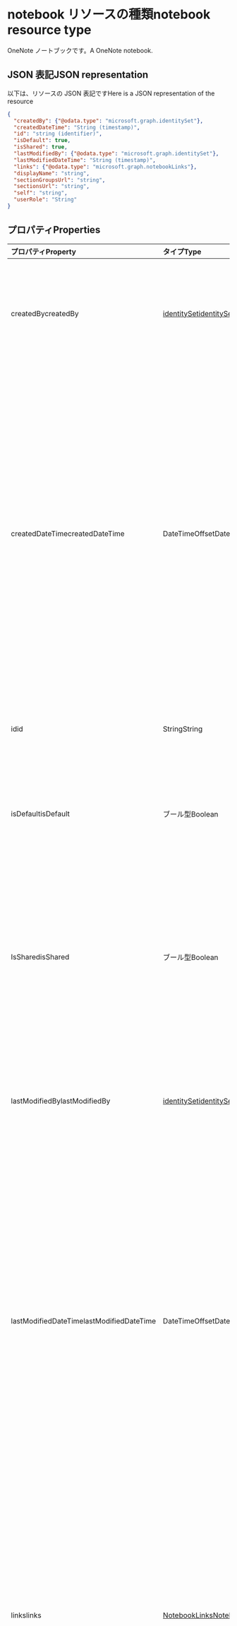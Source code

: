 # <a name="notebook-resource-type"></a><span data-ttu-id="a2184-101">notebook リソースの種類</span><span class="sxs-lookup"><span data-stu-id="a2184-101">notebook resource type</span></span>

<span data-ttu-id="a2184-102">OneNote ノートブックです。</span><span class="sxs-lookup"><span data-stu-id="a2184-102">A OneNote notebook.</span></span>

## <a name="json-representation"></a><span data-ttu-id="a2184-103">JSON 表記</span><span class="sxs-lookup"><span data-stu-id="a2184-103">JSON representation</span></span>

<span data-ttu-id="a2184-104">以下は、リソースの JSON 表記です</span><span class="sxs-lookup"><span data-stu-id="a2184-104">Here is a JSON representation of the resource</span></span>

<!-- {
  "blockType": "resource",
  "baseType": "microsoft.graph.onenoteEntityHierarchyModel",
  "optionalProperties": [
    "sectionGroups",
    "sections"
  ],
  "@odata.type": "microsoft.graph.notebook"
}-->

```json
{
  "createdBy": {"@odata.type": "microsoft.graph.identitySet"},
  "createdDateTime": "String (timestamp)",
  "id": "string (identifier)",
  "isDefault": true,
  "isShared": true,
  "lastModifiedBy": {"@odata.type": "microsoft.graph.identitySet"},
  "lastModifiedDateTime": "String (timestamp)",
  "links": {"@odata.type": "microsoft.graph.notebookLinks"},
  "displayName": "string",
  "sectionGroupsUrl": "string",
  "sectionsUrl": "string",
  "self": "string",
  "userRole": "String"
}

```
## <a name="properties"></a><span data-ttu-id="a2184-105">プロパティ</span><span class="sxs-lookup"><span data-stu-id="a2184-105">Properties</span></span>
| <span data-ttu-id="a2184-106">プロパティ</span><span class="sxs-lookup"><span data-stu-id="a2184-106">Property</span></span>     | <span data-ttu-id="a2184-107">タイプ</span><span class="sxs-lookup"><span data-stu-id="a2184-107">Type</span></span>   |<span data-ttu-id="a2184-108">説明</span><span class="sxs-lookup"><span data-stu-id="a2184-108">Description</span></span>|
|:---------------|:--------|:----------|
|<span data-ttu-id="a2184-109">createdBy</span><span class="sxs-lookup"><span data-stu-id="a2184-109">createdBy</span></span>|[<span data-ttu-id="a2184-110">identitySet</span><span class="sxs-lookup"><span data-stu-id="a2184-110">identitySet</span></span>](identityset.md)|<span data-ttu-id="a2184-p101">そのアイテムを作成したユーザーの ID、デバイス、アプリケーション。読み取り専用です。</span><span class="sxs-lookup"><span data-stu-id="a2184-p101">Identity of the user, device, and application which created the item. Read-only.</span></span>|
|<span data-ttu-id="a2184-113">createdDateTime</span><span class="sxs-lookup"><span data-stu-id="a2184-113">createdDateTime</span></span>|<span data-ttu-id="a2184-114">DateTimeOffset</span><span class="sxs-lookup"><span data-stu-id="a2184-114">DateTimeOffset</span></span>|<span data-ttu-id="a2184-p102">ノートブックが作成された日時。Timestamp は、ISO 8601 形式を使用した日付と時刻の情報を表し、必ず UTC 時間です。たとえば、2014 年 1 月 1 日午前 0 時 (UTC) は、次のようになります。`'2014-01-01T00:00:00Z'`読み取り専用です。</span><span class="sxs-lookup"><span data-stu-id="a2184-p102">The date and time when the notebook was created. The timestamp represents date and time information using ISO 8601 format and is always in UTC time. For example, midnight UTC on Jan 1, 2014 would look like this: `'2014-01-01T00:00:00Z'`. Read-only.</span></span>|
|<span data-ttu-id="a2184-119">id</span><span class="sxs-lookup"><span data-stu-id="a2184-119">id</span></span>|<span data-ttu-id="a2184-120">String</span><span class="sxs-lookup"><span data-stu-id="a2184-120">String</span></span>|<span data-ttu-id="a2184-p103">ノートブックの一意識別子。読み取り専用です。</span><span class="sxs-lookup"><span data-stu-id="a2184-p103">The unique identifier of the notebook. Read-only.</span></span>|
|<span data-ttu-id="a2184-123">isDefault</span><span class="sxs-lookup"><span data-stu-id="a2184-123">isDefault</span></span>|<span data-ttu-id="a2184-124">ブール型</span><span class="sxs-lookup"><span data-stu-id="a2184-124">Boolean</span></span>|<span data-ttu-id="a2184-p104">これがユーザーの既定のノートブックであるかどうかを示します。読み取り専用です。</span><span class="sxs-lookup"><span data-stu-id="a2184-p104">Indicates whether this is the user's default notebook. Read-only.</span></span>|
|<span data-ttu-id="a2184-127">IsShared</span><span class="sxs-lookup"><span data-stu-id="a2184-127">isShared</span></span>|<span data-ttu-id="a2184-128">ブール型</span><span class="sxs-lookup"><span data-stu-id="a2184-128">Boolean</span></span>|<span data-ttu-id="a2184-p105">ノートブックを共有するかどうかを示します。True の場合、所有者以外のユーザーにノートブックのコンテンツが表示されます。読み取り専用です。</span><span class="sxs-lookup"><span data-stu-id="a2184-p105">Indicates whether the notebook is shared. If true, the contents of the notebook can be seen by people other than the owner. Read-only.</span></span>|
|<span data-ttu-id="a2184-132">lastModifiedBy</span><span class="sxs-lookup"><span data-stu-id="a2184-132">lastModifiedBy</span></span>|[<span data-ttu-id="a2184-133">identitySet</span><span class="sxs-lookup"><span data-stu-id="a2184-133">identitySet</span></span>](identityset.md)|<span data-ttu-id="a2184-p106">そのアイテムを作成したユーザーの ID、デバイス、アプリケーション。読み取り専用です。</span><span class="sxs-lookup"><span data-stu-id="a2184-p106">Identity of the user, device, and application which created the item. Read-only.</span></span>|
|<span data-ttu-id="a2184-136">lastModifiedDateTime</span><span class="sxs-lookup"><span data-stu-id="a2184-136">lastModifiedDateTime</span></span>|<span data-ttu-id="a2184-137">DateTimeOffset</span><span class="sxs-lookup"><span data-stu-id="a2184-137">DateTimeOffset</span></span>|<span data-ttu-id="a2184-p107">ノートブックが最後に変更された日時。Timestamp は、ISO 8601 形式を使用した日付と時刻の情報を表し、必ず UTC 時間です。たとえば、2014 年 1 月 1 日午前 0 時 (UTC) は、次のようになります。`'2014-01-01T00:00:00Z'`読み取り専用です。</span><span class="sxs-lookup"><span data-stu-id="a2184-p107">The date and time when the notebook was last modified. The timestamp represents date and time information using ISO 8601 format and is always in UTC time. For example, midnight UTC on Jan 1, 2014 would look like this: `'2014-01-01T00:00:00Z'`. Read-only.</span></span>|
|<span data-ttu-id="a2184-142">links</span><span class="sxs-lookup"><span data-stu-id="a2184-142">links</span></span>|[<span data-ttu-id="a2184-143">NotebookLinks</span><span class="sxs-lookup"><span data-stu-id="a2184-143">NotebookLinks</span></span>](notebooklinks.md)|<span data-ttu-id="a2184-p108">ノートブックを開くためのリンク。`oneNoteClientURL` リンクが OneNote のネイティブ クライアントでノートブックを開きます (インストールされている場合)。`oneNoteWebURL` リンクでは、OneNote Online でノートブックを開きます。</span><span class="sxs-lookup"><span data-stu-id="a2184-p108">Links for opening the notebook. The `oneNoteClientURL` link opens the notebook in the OneNote native client if it's installed. The `oneNoteWebURL` link opens the notebook in OneNote Online.</span></span>|
|<span data-ttu-id="a2184-147">displayName</span><span class="sxs-lookup"><span data-stu-id="a2184-147">displayName</span></span>|<span data-ttu-id="a2184-148">String</span><span class="sxs-lookup"><span data-stu-id="a2184-148">String</span></span>|<span data-ttu-id="a2184-149">ノートブックの名前。</span><span class="sxs-lookup"><span data-stu-id="a2184-149">The name of the notebook.</span></span>|
|<span data-ttu-id="a2184-150">sectionGroupsUrl</span><span class="sxs-lookup"><span data-stu-id="a2184-150">sectionGroupsUrl</span></span>|<span data-ttu-id="a2184-151">String</span><span class="sxs-lookup"><span data-stu-id="a2184-151">String</span></span>|<span data-ttu-id="a2184-p109">ノートブック内のすべてのセクション グループを返す `sectionGroups` ナビゲーション プロパティの URL。読み取り専用です。</span><span class="sxs-lookup"><span data-stu-id="a2184-p109">The URL for the `sectionGroups` navigation property, which returns all the section groups in the notebook. Read-only.</span></span>|
|<span data-ttu-id="a2184-154">sectionsUrl</span><span class="sxs-lookup"><span data-stu-id="a2184-154">sectionsUrl</span></span>|<span data-ttu-id="a2184-155">String</span><span class="sxs-lookup"><span data-stu-id="a2184-155">String</span></span>|<span data-ttu-id="a2184-p110">ノートブック内のすべてのセクションを返す `sections` ナビゲーション プロパティの URL。読み取り専用です。</span><span class="sxs-lookup"><span data-stu-id="a2184-p110">The URL for the `sections` navigation property, which returns all the sections in the notebook. Read-only.</span></span>|
|<span data-ttu-id="a2184-158">self</span><span class="sxs-lookup"><span data-stu-id="a2184-158">self</span></span>|<span data-ttu-id="a2184-159">String</span><span class="sxs-lookup"><span data-stu-id="a2184-159">String</span></span>|<span data-ttu-id="a2184-p111">ノートブックに関する詳細情報を入手できるエンドポイント。読み取り専用です。</span><span class="sxs-lookup"><span data-stu-id="a2184-p111">The endpoint where you can get details about the notebook. Read-only.</span></span>|
|<span data-ttu-id="a2184-162">userRole</span><span class="sxs-lookup"><span data-stu-id="a2184-162">userRole</span></span>|<span data-ttu-id="a2184-163">onenoteUserRole</span><span class="sxs-lookup"><span data-stu-id="a2184-163">onenoteUserRole values</span></span>|<span data-ttu-id="a2184-p112">使用可能な値: `Owner`、`Contributor`、`Reader`、`None`。Owner は、ノートブックへの所有者レベルのアクセス権を表します。Contributor は、ノートブックへの読み取り/書き込みアクセス権を表します。Reader は、ノートブックへの読み取り専用アクセス権を表します。読み取り専用です。</span><span class="sxs-lookup"><span data-stu-id="a2184-p112">Possible values are: `Owner`, `Contributor`, `Reader`, `None`. Owner represents owner-level access to the notebook. Contributor represents read/write access to the notebook. Reader represents read-only access to the notebook. Read-only.</span></span>|

## <a name="relationships"></a><span data-ttu-id="a2184-169">リレーションシップ</span><span class="sxs-lookup"><span data-stu-id="a2184-169">Relationships</span></span>
| <span data-ttu-id="a2184-170">リレーションシップ</span><span class="sxs-lookup"><span data-stu-id="a2184-170">Relationship</span></span> | <span data-ttu-id="a2184-171">型</span><span class="sxs-lookup"><span data-stu-id="a2184-171">Type</span></span>   |<span data-ttu-id="a2184-172">説明</span><span class="sxs-lookup"><span data-stu-id="a2184-172">Description</span></span>|
|:---------------|:--------|:----------|
|<span data-ttu-id="a2184-173">sectionGroups</span><span class="sxs-lookup"><span data-stu-id="a2184-173">sectionGroups</span></span>|<span data-ttu-id="a2184-174">[SectionGroup](sectiongroup.md) コレクション</span><span class="sxs-lookup"><span data-stu-id="a2184-174">[SectionGroup](sectiongroup.md) collection</span></span>|<span data-ttu-id="a2184-p113">ノートブック内のセクション グループ。読み取り専用です。Null 許容型。</span><span class="sxs-lookup"><span data-stu-id="a2184-p113">The section groups in the notebook. Read-only. Nullable.</span></span>|
|<span data-ttu-id="a2184-178">sections</span><span class="sxs-lookup"><span data-stu-id="a2184-178">sections</span></span>|<span data-ttu-id="a2184-179">[OnenoteSection](section.md) コレクション</span><span class="sxs-lookup"><span data-stu-id="a2184-179">[OnenoteSection](section.md) collection</span></span>|<span data-ttu-id="a2184-p114">ノートブック内のセクション。読み取り専用です。Null 許容型。</span><span class="sxs-lookup"><span data-stu-id="a2184-p114">The sections in the notebook. Read-only. Nullable.</span></span>|

## <a name="methods"></a><span data-ttu-id="a2184-183">メソッド</span><span class="sxs-lookup"><span data-stu-id="a2184-183">Methods</span></span>

| <span data-ttu-id="a2184-184">メソッド</span><span class="sxs-lookup"><span data-stu-id="a2184-184">Method</span></span>           | <span data-ttu-id="a2184-185">戻り値の型</span><span class="sxs-lookup"><span data-stu-id="a2184-185">Return Type</span></span>    |<span data-ttu-id="a2184-186">説明</span><span class="sxs-lookup"><span data-stu-id="a2184-186">Description</span></span>|
|:---------------|:--------|:----------|
|[<span data-ttu-id="a2184-187">Get notebook</span><span class="sxs-lookup"><span data-stu-id="a2184-187">Get notebook</span></span>](../api/notebook_get.md) | [<span data-ttu-id="a2184-188">Notebook</span><span class="sxs-lookup"><span data-stu-id="a2184-188">Notebook</span></span>](notebook.md) |<span data-ttu-id="a2184-189">ノートブックのプロパティとリレーションシップを読み取ります。</span><span class="sxs-lookup"><span data-stu-id="a2184-189">Read the properties and relationships of the notebook.</span></span>|
|[<span data-ttu-id="a2184-190">getRecentNotebooks</span><span class="sxs-lookup"><span data-stu-id="a2184-190">getRecentNotebooks</span></span>](../api/notebook_getrecentnotebooks.md) | <span data-ttu-id="a2184-191">[recentNotebook](recentnotebook.md) コレクション</span><span class="sxs-lookup"><span data-stu-id="a2184-191">[recentNotebook](recentnotebook.md) collection</span></span> | <span data-ttu-id="a2184-192">ユーザーの最近アクセスしたノートブックのコレクションを取得します。</span><span class="sxs-lookup"><span data-stu-id="a2184-192">Get a collection of the most recently accessed notebooks for the user.</span></span> |
|[<span data-ttu-id="a2184-193">Create section group</span><span class="sxs-lookup"><span data-stu-id="a2184-193">Create section group</span></span>](../api/notebook_post_sectiongroups.md) |[<span data-ttu-id="a2184-194">SectionGroup</span><span class="sxs-lookup"><span data-stu-id="a2184-194">SectionGroup</span></span>](sectiongroup.md)| <span data-ttu-id="a2184-195">指定したノートブックで sectionGroup コレクションに投稿してセクション グループを作成します。</span><span class="sxs-lookup"><span data-stu-id="a2184-195">Create a section group by posting to the sectionGroups collection in the specified notebook.</span></span>|
|[<span data-ttu-id="a2184-196">List section groups</span><span class="sxs-lookup"><span data-stu-id="a2184-196">List section groups</span></span>](../api/notebook_list_sectiongroups.md) |<span data-ttu-id="a2184-197">[SectionGroup](sectiongroup.md) コレクション</span><span class="sxs-lookup"><span data-stu-id="a2184-197">[SectionGroup](sectiongroup.md) collection</span></span>| <span data-ttu-id="a2184-198">指定されたノートブック内のセクション グループのコレクションを取得します。</span><span class="sxs-lookup"><span data-stu-id="a2184-198">Get a collection of section groups in the specified notebook.</span></span>|
|[<span data-ttu-id="a2184-199">Create section</span><span class="sxs-lookup"><span data-stu-id="a2184-199">Create section</span></span>](../api/notebook_post_sections.md) |[<span data-ttu-id="a2184-200">OnenoteSection</span><span class="sxs-lookup"><span data-stu-id="a2184-200">OnenoteSection</span></span>](section.md)| <span data-ttu-id="a2184-201">指定されたノートブックでセクションのコレクションに投稿してセクションを作成します。</span><span class="sxs-lookup"><span data-stu-id="a2184-201">Create a section by posting to the sections collection in the specified notebook.</span></span>|
|[<span data-ttu-id="a2184-202">List sections</span><span class="sxs-lookup"><span data-stu-id="a2184-202">List sections</span></span>](../api/notebook_list_sections.md) |<span data-ttu-id="a2184-203">[OnenoteSection](section.md) コレクション</span><span class="sxs-lookup"><span data-stu-id="a2184-203">[OnenoteSection](section.md) collection</span></span>| <span data-ttu-id="a2184-204">指定されたノートブック内のセクションのコレクションを取得します。</span><span class="sxs-lookup"><span data-stu-id="a2184-204">Get a collection of sections in the specified notebook.</span></span>|
|[<span data-ttu-id="a2184-205">copyNotebook</span><span class="sxs-lookup"><span data-stu-id="a2184-205">copyNotebook</span></span>](../api/notebook_copynotebook.md)| <span data-ttu-id="a2184-206">なし</span><span class="sxs-lookup"><span data-stu-id="a2184-206">None</span></span> | <span data-ttu-id="a2184-207">ノートブックをコピーします。</span><span class="sxs-lookup"><span data-stu-id="a2184-207">Copies a notebook.</span></span>|

<!-- uuid: 8fcb5dbc-d5aa-4681-8e31-b001d5168d79
2015-10-25 14:57:30 UTC -->
<!-- {
  "type": "#page.annotation",
  "description": "notebook resource",
  "keywords": "",
  "section": "documentation",
  "tocPath": ""
}-->
